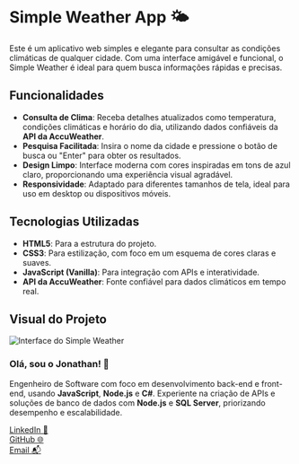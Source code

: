# Simple Weather App 🌤️

Este é um aplicativo web simples e elegante para consultar as condições climáticas de qualquer cidade. Com uma interface amigável e funcional, o Simple Weather é ideal para quem busca informações rápidas e precisas.

## Funcionalidades
- **Consulta de Clima**: Receba detalhes atualizados como temperatura, condições climáticas e horário do dia, utilizando dados confiáveis da **API da AccuWeather**.
- **Pesquisa Facilitada**: Insira o nome da cidade e pressione o botão de busca ou "Enter" para obter os resultados.
- **Design Limpo**: Interface moderna com cores inspiradas em tons de azul claro, proporcionando uma experiência visual agradável.
- **Responsividade**: Adaptado para diferentes tamanhos de tela, ideal para uso em desktop ou dispositivos móveis.

## Tecnologias Utilizadas
- **HTML5**: Para a estrutura do projeto.
- **CSS3**: Para estilização, com foco em um esquema de cores claras e suaves.
- **JavaScript (Vanilla)**: Para integração com APIs e interatividade.
- **API da AccuWeather**: Fonte confiável para dados climáticos em tempo real.

## Visual do Projeto
![Interface do Simple Weather](https://raw.githubusercontent.com/jownasc/simple-weather-app/main/images/1.png)

### Olá, sou o Jonathan! 👋

Engenheiro de Software com foco em desenvolvimento back-end e front-end, usando **JavaScript**, **Node.js** e **C#**. Experiente na criação de APIs e soluções de banco de dados com **Node.js** e **SQL Server**, priorizando desempenho e escalabilidade.

[LinkedIn 💼](https://www.linkedin.com/in/jonathannascimentodelima/)  
[GitHub 🌐](https://github.com/jownasc/)  
[Email 📬](mailto:jonathan_nasc@hotmail.com)
